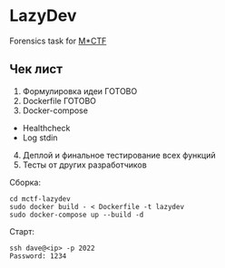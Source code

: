 # LazyDev
Forensics task for [M*CTF](https://mctf.online)

## Чек лист
1. Формулировка идеи ГОТОВО
2. Dockerfile ГОТОВО
3. Docker-compose
 - Healthсheck 
 - Log stdin
4. Деплой и финальное тестирование всех функций
5. Тесты от других разработчиков

Сборка:
```
cd mctf-lazydev
sudo docker build - < Dockerfile -t lazydev 
sudo docker-compose up --build -d
```
Старт:
```
ssh dave@<ip> -p 2022 
Password: 1234
```
